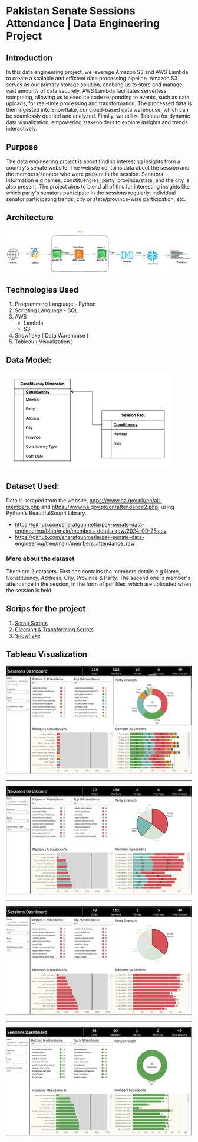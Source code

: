 # Pakistan Senate Sessions Attendance | Data Engineering Project


## Introduction 
In this data engineering project, we leverage Amazon S3 and AWS Lambda to create a scalable and efficient data processing pipeline. Amazon S3 serves as our primary storage solution, enabling us to store and manage vast amounts of data securely. AWS Lambda facilitates serverless computing, allowing us to execute code responding to events, such as data uploads, for real-time processing and transformation. The processed data is then ingested into Snowflake, our cloud-based data warehouse, which can be seamlessly queried and analyzed. Finally, we utilize Tableau for dynamic data visualization, empowering stakeholders to explore insights and trends interactively. 

## Purpose 
The data engineering project is about finding interesting insights from a country's senate website. The website contains data about the session and the members/senator who were present in the session. Senators information e.g names, constituencies, party, province/state, and the city is also present. The project aims to blend all of this for interesting insights like which party's senators participate in the sessions regularly, individual senator participating trends, city or state/province-wise participation, etc. 

## Architecture 
![Project Arhitecture](Architecture.png)

## Technologies Used
1. Programming Language  - Python
2. Scripting Language - SQL
3. AWS
   - Lambda
   - S3
4. Snowflake ( Data Warehouse )
5. Tableau ( Visualization )

## Data Model:

![Data Model](dimensional_model.png)

## Dataset Used:

Data is scraped from the website, https://www.na.gov.pk/en/all-members.php and https://www.na.gov.pk/en/attendance2.php, using Python's BeautifulSoup4 Library. 

- https://github.com/sherafgunmetla/pak-senate-data-engineering/blob/main/members_details_raw/2024-09-25.csv
- https://github.com/sherafgunmetla/pak-senate-data-engineering/tree/main/members_attendance_raw

### More about the dataset
There are 2 datasets. First one contains the members details e.g Name, Constituency, Address, City, Province & Party. The second one is member's attendance in the session, in the form of pdf files, which are uploaded when the session is held. 

## Scrips for the project

1. [Scrap Scripts](https://github.com/sherafgunmetla/pak-senate-data-engineering/tree/main/Scripts/Scrap)
2. [Cleaning & Transforming Scripts](https://github.com/sherafgunmetla/pak-senate-data-engineering/tree/main/Scripts/Transform)
3. [Snowflake](https://github.com/sherafgunmetla/pak-senate-data-engineering/blob/main/snowflake_query.sql)

## Tableau Visualization  


![Main Dashboard](https://github.com/sherafgunmetla/pak-senate-data-engineering/blob/main/Screenshots/Date%20Filter.png)

--------------

![Main Dashboard](https://github.com/sherafgunmetla/pak-senate-data-engineering/blob/main/Screenshots/Donult%20Filter%202.png)

--------------

![Main Dashboard](https://github.com/sherafgunmetla/pak-senate-data-engineering/blob/main/Screenshots/Donut%20Filter.png)


--------------

![Main Dashboard](https://github.com/sherafgunmetla/pak-senate-data-engineering/blob/main/Screenshots/Party%20Filter.png)
